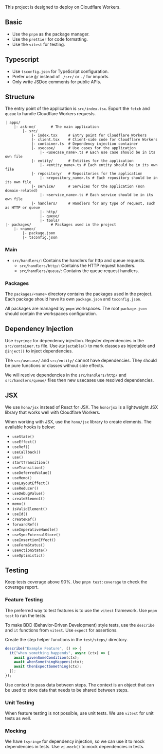 This project is designed to deploy on Cloudflare Workers.

## Basic

- Use the `pnpm` as the package manager.
- Use the `prettier` for code formatting.
- Use the `vitest` for testing.

## Typescript

- Use `tsconfig.json` for TypeScript configuration.
- Prefer use `@/` instead of `./src/` or `./` for imports.
- Only write JSDoc comments for public APIs.

## Structure

The entry point of the application is `src/index.tsx`. Export the `fetch` and `queue` to handle Cloudflare Workers requests.

```
| apps/
    |- ask-me/       # The main application
        |- src/
            |- index.tsx     # Entry point for Cloudflare Workers
            |- client.tsx    # Client-side code for Cloudflare Workers
            |- container.ts  # Dependency injection container
            |- usecase/      # Use cases for the application
                |- <usecase_name>.ts # Each use case should be in its own file
            |- entity/       # Entities for the application
                |- <entity_name>.ts # Each entity should be in its own file
            |- repository/   # Repositories for the application
                |- <repository_name>.ts # Each repository should be in its own file
            |- service/      # Services for the application (non domain-related)
                |- <service_name>.ts # Each service should be in its own file
            |- handlers/     # Handlers for any type of request, such as HTTP or queue
                |- http/
                |- queue/
                |- tools/
|- packages/         # Packages used in the project
    |- <name>/
        |- package.json
        |- tsconfig.json
```

### Main

- `src/handlers/`: Contains the handlers for http and queue requests.
  - `src/handlers/http/`: Contains the HTTP request handlers.
  - `src/handlers/queue/`: Contains the queue request handlers.

### Packages

The `packages/<name>` directory contains the packages used in the project. Each package should have its own `package.json` and `tsconfig.json`.

All packages are managed by `pnpm` workspaces. The root `package.json` should contain the workspaces configuration.

## Dependency Injection

Use `tsyringe` for dependency injection. Register dependencies in the `src/container.ts` file. Use `@injectable()` to mark classes as injectable and `@inject()` to inject dependencies.

The `src/usecase/` and `src/entity/` cannot have dependencies. They should be pure functions or classes without side effects.

We will resolve dependencies in the `src/handlers/http/` and `src/handlers/queue/` files then new usecases use resolved dependencies.

## JSX

We use `hono/jsx` instead of React for JSX. The `hono/jsx` is a lightweight JSX library that works well with Cloudflare Workers.

When working with JSX, use the `hono/jsx` library to create elements. The available hooks is below:

- `useState()`
- `useEffect()`
- `useRef()`
- `useCallback()`
- `use()`
- `startTransition()`
- `useTransition()`
- `useDeferredValue()`
- `useMemo()`
- `useLayoutEffect()`
- `useReducer()`
- `useDebugValue()`
- `createElement()`
- `memo()`
- `isValidElement()`
- `useId()`
- `createRef()`
- `forwardRef()`
- `useImperativeHandle()`
- `useSyncExternalStore()`
- `useInsertionEffect()`
- `useFormStatus()`
- `useActionState()`
- `useOptimistic()`

## Testing

Keep tests coverage above 90%. Use `pnpm test:coverage` to check the coverage report.

### Feature Testing

The preferred way to test features is to use the `vitest` framework. Use `pnpm test` to run the tests.

To make BDD (Behavior-Driven Development) style tests, use the `describe` and `it` functions from `vitest`. Use `expect` for assertions.

Create the step helper functions in the `test/steps/` directory.

```ts
describe("Example Feature", () => {
  it("when something happends", async (ctx) => {
    await givenSomeCondition(ctx);
    await whenSomethingHappens(ctx);
    await thenExpectSomething(ctx);
  });
});
```

Use context to pass data between steps. The context is an object that can be used to store data that needs to be shared between steps.

### Unit Testing

When feature testing is not possible, use unit tests. We use `vitest` for unit tests as well.

### Mocking

We have `tsyringe` for dependency injection, so we can use it to mock dependencies in tests. Use `vi.mock()` to mock dependencies in tests.
